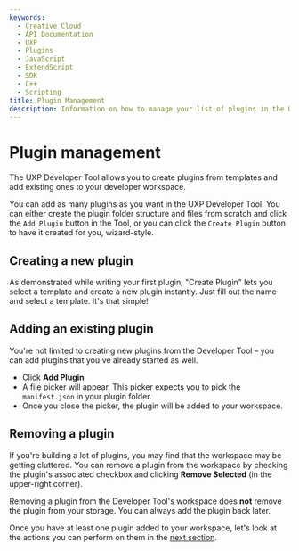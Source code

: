 ```yaml
---
keywords:
  - Creative Cloud
  - API Documentation
  - UXP
  - Plugins
  - JavaScript
  - ExtendScript
  - SDK
  - C++
  - Scripting
title: Plugin Management
description: Information on how to manage your list of plugins in the UXP Developer Tool.
---
```


# Plugin management

The UXP Developer Tool allows you to create plugins from templates and add existing ones to your developer workspace.

You can add as many plugins as you want in the UXP Developer Tool. You can either create the plugin folder structure and files from scratch and click the `Add Plugin` button in the Tool, or you can click the `Create Plugin` button to have it created for you, wizard-style. 

## Creating a new plugin

As demonstrated while writing your first plugin, "Create Plugin" lets you select a template and create a new plugin instantly. Just fill out the name and select a template. It's that simple!

## Adding an existing plugin

You're not limited to creating new plugins from the Developer Tool – you can add plugins that you've already started as well.

* Click **Add Plugin**
* A file picker will appear. This picker expects you to pick the `manifest.json` in your plugin folder.
* Once you close the picker, the plugin will be added to your workspace.

## Removing a plugin

If you're building a lot of plugins, you may find that the workspace may be getting cluttered. You can remove a plugin from the workspace by checking the plugin's associated checkbox and clicking **Remove Selected** (in the upper-right corner). 

<InlineAlert variant="info" slots="text"/>

Removing a plugin from the Developer Tool's workspace does **not** remove the plugin from your storage. You can always add the plugin back later.


Once you have at least one plugin added to your workspace, let's look at the actions you can perform on them in the [next section](./plugin-workflows).

 